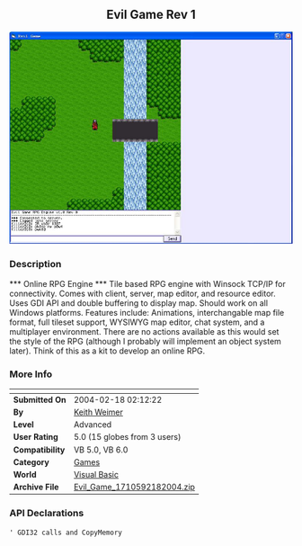 ﻿<div align="center">

## Evil Game Rev 1

<img src="PIC20042181856205035.JPG">
</div>

### Description

*** Online RPG Engine *** Tile based RPG engine with Winsock TCP/IP for connectivity. Comes with client, server, map editor, and resource editor. Uses GDI API and double buffering to display map. Should work on all Windows platforms. Features include: Animations, interchangable map file format, full tileset support, WYSIWYG map editor, chat system, and a multiplayer environment. There are no actions available as this would set the style of the RPG (although I probably will implement an object system later). Think of this as a kit to develop an online RPG.
 
### More Info
 


<span>             |<span>
---                |---
**Submitted On**   |2004-02-18 02:12:22
**By**             |[Keith Weimer](https://github.com/Planet-Source-Code/PSCIndex/blob/master/ByAuthor/keith-weimer.md)
**Level**          |Advanced
**User Rating**    |5.0 (15 globes from 3 users)
**Compatibility**  |VB 5\.0, VB 6\.0
**Category**       |[Games](https://github.com/Planet-Source-Code/PSCIndex/blob/master/ByCategory/games__1-38.md)
**World**          |[Visual Basic](https://github.com/Planet-Source-Code/PSCIndex/blob/master/ByWorld/visual-basic.md)
**Archive File**   |[Evil\_Game\_1710592182004\.zip](https://github.com/Planet-Source-Code/keith-weimer-evil-game-rev-1__1-51856/archive/master.zip)

### API Declarations

```
' GDI32 calls and CopyMemory
```





